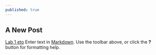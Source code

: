 ```yaml
---
published: true
---
```

## A New Post


[Lab 1 eto](https://loreynszxc.github.io/Lab-1-ito/)
Enter text in [Markdown](http://daringfireball.net/projects/markdown/). Use the toolbar above, or click the **?** button for formatting help.
